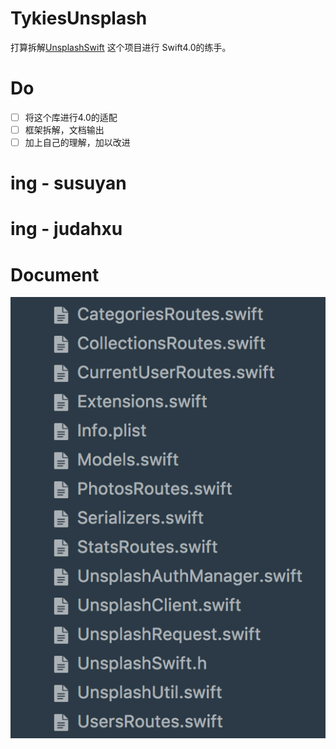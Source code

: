 # TykiesUnsplash


 打算拆解[UnsplashSwift](https://github.com/camdenfullmer/unsplash-swift) 这个项目进行 Swift4.0的练手。
 

#  Do
* [ ] 将这个库进行4.0的适配
* [ ] 框架拆解，文档输出
* [ ] 加上自己的理解，加以改进

# ing - susuyan

# ing - judahxu

# Document 
![文件](media/%E5%B1%8F%E5%B9%95%E5%BF%AB%E7%85%A7%202017-11-23%2016.45.02-1.png)







